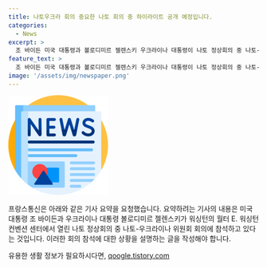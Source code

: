 ```yaml
---
title: 나토우크라 회의 중요한 나토 회의 중 하이라이트 공개 예정입니다.
categories:
  - News
excerpt: >
  조 바이든 미국 대통령과 볼로디미르 젤렌스키 우크라이나 대통령이 나토 정상회의 중 나토-우크라이나 위원회 회의에 참석하고 있다.
feature_text: >
  조 바이든 미국 대통령과 볼로디미르 젤렌스키 우크라이나 대통령이 나토 정상회의 중 나토-우크라이나 위원회 회의에 참석하고 있다.
image: '/assets/img/newspaper.png'
---
```


<p><img src="/assets/img/newspaper.png" alt="kimp 속보" /></p>

<p>프랑스통신은 아래와 같은 기사 요약을 요청했습니다. 요약하려는 기사의 내용은 미국 대통령 조 바이든과 우크라이나 대통령 볼로디미르 젤렌스키가 워싱턴의 월터 E. 워싱턴 컨벤션 센터에서 열린 나토 정상회의 중 나토-우크라이나 위원회 회의에 참석하고 있다는 것입니다. 이러한 회의 참석에 대한 상황을 설명하는 글을 작성해야 합니다.</p>
유용한 생활 정보가 필요하시다면, <a href="https://qoogle.tistory.com" rel="dofollow">qoogle.tistory.com</a>


